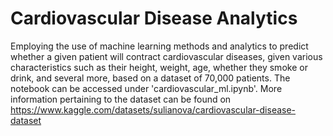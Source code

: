 # Cardiovascular Disease Analytics

Employing the use of machine learning methods and analytics to predict whether a given patient will contract cardiovascular diseases, given various characteristics such as their height, weight, age, whether they smoke or drink, and several more, based on a dataset of 70,000 patients.
The notebook can be accessed under 'cardiovascular_ml.ipynb'.
More information pertaining to the dataset can be found on https://www.kaggle.com/datasets/sulianova/cardiovascular-disease-dataset

